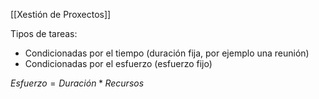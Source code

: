 [[Xestión de Proxectos]]

Tipos de tareas:
+ Condicionadas por el tiempo (duración fija, por ejemplo una reunión)
+ Condicionadas por el esfuerzo (esfuerzo fijo)

$Esfuerzo=Duración*Recursos$

